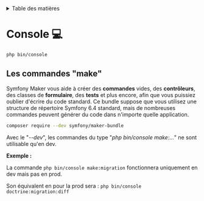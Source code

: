 <details>
    <summary>Table des matières</summary>

- [Introduction](README.md)
- [Structure](structure.md)
- [Getting Started](getting-started.md)
- [Console](console.md)
- [Controller](controller.md)
- [Formulaire](form.md)
- [Doctrine](doctrine.md)
- [Models](models.md)
- [Migration](migration.md)
- [Repositories](repositories.md)
- [Pratiques](pratiques.md)

</details>

# Console 💻

``` bash
php bin/console 
```

## Les commandes "make"

Symfony Maker vous aide à créer des __commandes__ vides, des __contrôleurs__, des classes de __formulaire__, des __tests__ et plus encore, afin que vous puissiez oublier d'écrire du code standard. Ce bundle suppose que vous utilisez une structure de répertoire Symfony 6.4 standard, mais de nombreuses commandes peuvent générer du code dans n'importe quelle application.

``` bash
composer require --dev symfony/maker-bundle
```

Avec le "_--dev_", les commandes du type "_php bin/console make:..._"
ne sont utilisable qu'en dev.

__Exemple :__

La commande ```php bin/console make:migration``` fonctionnera uniquement en dev mais pas en prod.

Son équivalent en pour la prod sera : ```php bin/console doctrine:migration:diff```
